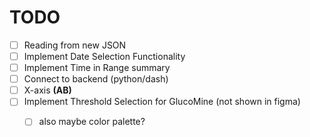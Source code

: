 # TODO


- [ ] Reading from new JSON 
- [ ] Implement Date Selection Functionality
- [ ] Implement Time in Range summary
- [ ] Connect to backend (python/dash)
- [ ] X-axis **(AB)**
- [ ] Implement Threshold Selection for GlucoMine (not shown in figma)
  - [ ] also maybe color palette?
  
